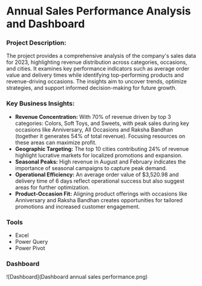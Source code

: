 # Annual Sales Performance Analysis and Dashboard

### Project Description:
The project provides a comprehensive analysis of the company's sales data for 2023, highlighting revenue distribution across categories, occasions, and cities. It examines key performance indicators such as average order value and delivery times while identifying top-performing products and revenue-driving occasions. The insights aim to uncover trends, optimize strategies, and support informed decision-making for future growth.

### Key Business Insights:
- **Revenue Concentration:** With 70% of revenue driven by top 3 categories: Colors, Soft Toys, and Sweets, with peak sales during key occasions like Anniversary, All Occasions and Raksha Bandhan (together it generates 54% of total revenue). Focusing resources on these areas can maximize profit.
- **Geographic Targeting:** The top 10 cities contributing 24% of revenue highlight lucrative markets for localized promotions and expansion.
- **Seasonal Peaks:** High revenue in August and February indicates the importance of seasonal campaigns to capture peak demand.
- **Operational Efficiency:** An average order value of $3,520.98 and delivery time of 6 days reflect operational success but also suggest areas for further optimization.
- **Product-Occasion Fit:** Aligning product offerings with occasions like Anniversary and Raksha Bandhan creates opportunities for tailored promotions and increased customer engagement.

### Tools
- Excel
- Power Query
- Power Pivot

### Dashboard
![Dashboard](Dashboard annual sales performance.png)
